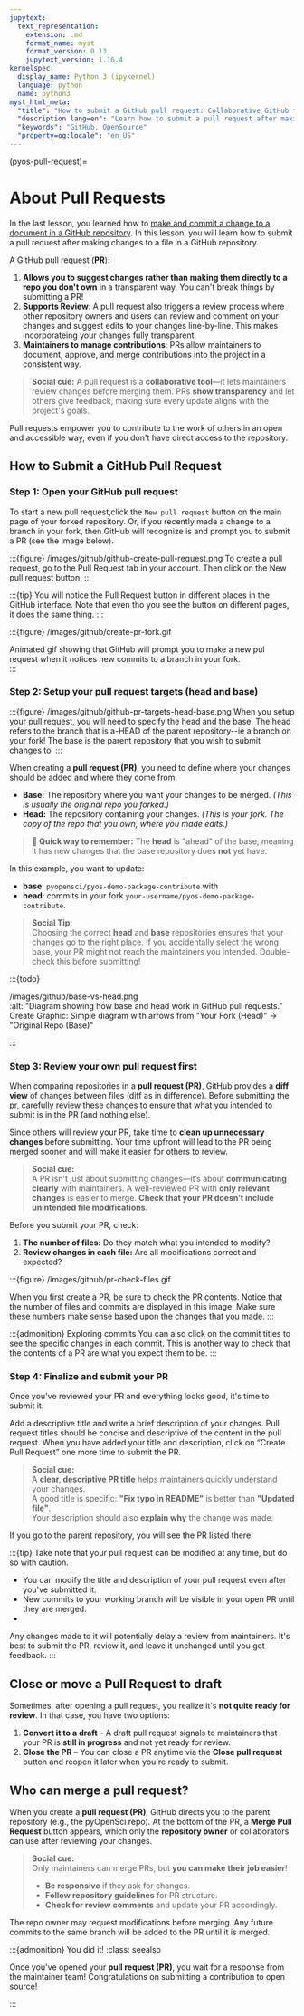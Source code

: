 ```yaml
---
jupytext:
  text_representation:
    extension: .md
    format_name: myst
    format_version: 0.13
    jupytext_version: 1.16.4
kernelspec:
  display_name: Python 3 (ipykernel)
  language: python
  name: python3
myst_html_meta:
  "title": "How to submit a GitHub pull request: Collaborative GitHub for beginners"
  "description lang=en": "Learn how to submit a pull request after making changes to a file in a GitHub repository"
  "keywords": "GitHub, OpenSource"
  "property=og:locale": "en_US"
---
```

(pyos-pull-request)=
# About Pull Requests

In the last lesson, you learned how to [make and commit a change to a document in a GitHub repository](pyos-edit-commit-files).
In this lesson, you will learn how to submit a pull request after making changes to a file in a GitHub repository.  

A GitHub pull request (**PR**):

1. **Allows you to suggest changes rather than making them directly to a repo you don't own** in a transparent way. You can't break things by submitting a PR!
1. **Supports Review**: A pull request also triggers a review process where other repository owners and users can review and comment on your changes and suggest edits to your changes line-by-line. This makes incorporateing your changes fully transparent.
1. **Maintainers to manage contributions**: PRs allow maintainers to document, approve, and merge contributions into the project in a consistent way.

> **<i class="fa-solid fa-handshake-angle" style="color: #81c0aa;"></i> Social cue:** 
> A pull request is a **collaborative tool**—it lets maintainers review changes 
> before merging them. PRs **show transparency** and let others give feedback, 
> making sure every update aligns with the project's goals.   

Pull requests empower you to contribute to the work of others in an open and accessible way, even if you don't have direct access to the repository.

## How to Submit a GitHub Pull Request

### Step 1: Open your GitHub pull request

To start a new pull request,click the <kbd>`New pull request`</kbd> button on the main page of your forked repository. Or, if you recently made a change to a branch in your fork, then GitHub will recognize is and prompt you to submit a PR (see the image below).

:::{figure} /images/github/github-create-pull-request.png
To create a pull request, go to the Pull Request tab in your account. Then click on the New pull request button.
:::

:::{tip}
You will notice the Pull Request button in different places in the GitHub interface. Note that even tho you see the button on different pages, it does the same thing.
:::

:::{figure} /images/github/create-pr-fork.gif

Animated gif showing that GitHub will prompt you to make a new pul request when it notices new commits to a branch in your fork.  
:::

### Step 2: Setup your pull request targets (head and base)

:::{figure} /images/github/github-pr-targets-head-base.png
When you setup your pull request, you will need to specify the head and the base. The head refers to the branch that is a-HEAD of the parent repository--ie a branch on your fork! The base is the parent repository that you wish to submit changes to.
:::

When creating a **pull request (PR)**, you need to define where your changes should be added and where they come from. 

- **<i class="fa-solid fa-database" style="color: #81c0aa;"></i> Base:** The repository where you want your changes to be merged. *(This is usually the original repo you forked.)*  
- **<i class="fa-solid fa-code-branch" style="color: #81c0aa;"></i> Head:** The repository containing your changes. *(This is your fork. The copy of the repo that you own, where you made edits.)*  


> **🔹 Quick way to remember:** The **head** is "ahead" of the base, meaning it has new changes that the base repository does **not** yet have.

In this example, you want to update:

* **base**: `pyopensci/pyos-demo-package-contribute` with
* **head**: commits in your fork `your-username/pyos-demo-package-contribute`.


> **<i class="fa-solid fa-code-branch" style="color: #81c0aa;"></i> Social Tip:**  
> Choosing the correct **head** and **base** repositories ensures that your changes 
> go to the right place. If you accidentally select the wrong base, your PR might not 
> reach the maintainers you intended. Double-check this before submitting!  


:::{todo}
 
/images/github/base-vs-head.png  
:alt: "Diagram showing how base and head work in GitHub pull requests."  
Create Graphic: Simple diagram with arrows from "Your Fork (Head)" → "Original Repo (Base)"  

:::

### Step 3: Review your own pull request first

When comparing repositories in a **pull request (PR)**, GitHub provides a **diff view** of changes between files (diff as in difference). Before submitting the pr, carefully review these changes to ensure that what you intended to submit is in the PR (and nothing else).

Since others will review your PR, take time to **clean up unnecessary changes** before submitting. Your time upfront will lead to the PR being merged sooner and will make it easier for others to review.  

> **<i class="fa-solid fa-magnifying-glass" style="color: #81c0aa;"></i> Social cue:**  
> A PR isn't just about submitting changes—it’s about **communicating clearly** with 
> maintainers. A well-reviewed PR with **only relevant changes** is easier to merge. 
> **Check that your PR doesn’t include unintended file modifications.**  

Before you submit your PR, check:

1. **The number of files:** Do they match what you intended to modify?
2. **Review changes in each file:** Are all modifications correct and expected?

:::{figure} /images/github/pr-check-files.gif

When you first create a PR, be sure to check the PR contents. Notice that the number of files and commits are displayed in this image. Make sure these numbers make sense based upon the changes that you made.
:::

:::{admonition} <i class="fa fa-star"></i> Exploring commits
You can also click on the commit titles to see the specific changes in each commit. This is another way to check that the contents of a PR are what you expect them to be.
:::

### Step 4: Finalize and submit your PR

Once you've reviewed your PR and everything looks good, it's time to submit it.

Add a descriptive title and write a brief description of your changes. Pull request titles should be concise and descriptive of the content in the pull request. When you have added your
title and description, click on “Create Pull Request” one more time to submit the PR.

> **<i class="fa-solid fa-pen-to-square" style="color: #81c0aa;"></i> Social cue:**  
> A **clear, descriptive PR title** helps maintainers quickly understand your changes.  
> A good title is specific: **"Fix typo in README"** is better than **"Updated file"**.  
> Your description should also **explain why** the change was made.   

If you go to the parent repository, you will see the PR listed there.

:::{tip}
Take note that your pull request can be modified at any time, but do so with caution. 

* You can modify the title and description of your pull request even after you've submitted it.
* New commits to your working branch will be visible in your open PR until they are merged.
* 
Any changes made to it will potentially delay a review from maintainers. It's best to submit the PR, review it, and leave it unchanged until you get feedback. 
:::


## Close or move a Pull Request to draft

Sometimes, after opening a pull request, you realize it's **not quite ready for review**. In that case, you have two options:  

1. **<i class="fa-solid fa-file-pen" style="color: #81c0aa;"></i> Convert it to a draft** – A draft pull request signals to maintainers that your PR is **still in progress** and not yet ready for review.  
2. **<i class="fa-solid fa-xmark" style="color: #81c0aa;"></i> Close the PR** – You can close a PR anytime via the **Close pull request** button and reopen it later when you're ready to submit.  

## Who can merge a pull request?

When you create a **pull request (PR)**, GitHub directs you to the parent repository (e.g., the pyOpenSci repo). At the bottom of the PR, a **Merge Pull Request** button appears, which only the **repository owner** or collaborators can use after reviewing your changes.

> **<i class="fa-solid fa-user-shield" style="color: #81c0aa;"></i> Social cue:**  
> Only maintainers can merge PRs, but **you can make their job easier**!  
> - **Be responsive** if they ask for changes.  
> - **Follow repository guidelines** for PR structure.  
> - **Check for review comments** and update your PR accordingly.   

The repo owner may request modifications before merging. Any future commits to the same branch will be added to the PR until it is merged.




:::{admonition} You did it! 
:class: seealso  

Once you've opened your **pull request (PR)**, you wait for a response from the maintainer team! Congratulations on submitting a contribution to open source! 

:::
